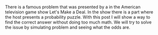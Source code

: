 There is a famous problem that was presented by a in the American television game show Let's Make a Deal. In the show there is a part where the host presents a probability puzzle. With this post I will show a way to find the correct answer without doing too much math. We will try to solve the issue by simulating problem and seeing what the odds are.

